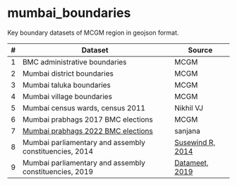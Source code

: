 # mumbai_boundaries
Key boundary datasets of MCGM region in geojson format. 

| # | Dataset | Source |
|---|-----|-----|
|1|BMC administrative boundaries | MCGM |
|2|Mumbai district boundaries | MCGM |
|3|Mumbai taluka boundaries | MCGM |
|4|Mumbai village boundaries | MCGM |
|5|Mumbai census wards, census 2011 | Nikhil VJ |
|6|Mumbai prabhags 2017 BMC elections | MCGM |
|7|[Mumbai prabhags 2022 BMC elections](https://portal.mcgm.gov.in/irj/go/km/docs/documents/MCGM%20Department%20List/Assessment%20And%20Collection%20(Election)/Docs/Election%20Department/BMC%20General%20Election-2022/Ward%20Formation%202022/Final/FINAL%20PRABHAG_BOUNDARY_MAPS%202022/BMC_FINAL_ELECTORAL_WARD_BOUNDARY_2022.pdf) | sanjana |
|8|Mumbai parliamentary and assembly constituencies, 2014| [Susewind R, 2014](https://pub.uni-bielefeld.de/record/2674065) |
|9|Mumbai parliamentary and assembly constituencies, 2019| [Datameet, 2019](https://github.com/datameet/maps) |
